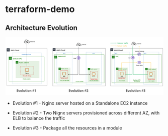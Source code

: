 # terraform-demo

## Architecture Evolution

![day1](img/evolution.png)

- Evolution #1 - Nginx server hosted on a Standalone EC2 instance

- Evolution #2 - Two Nignx servers provisioned across different AZ, with ELB to balance the traffic

- Evolution #3 - Package all the resources in a module

